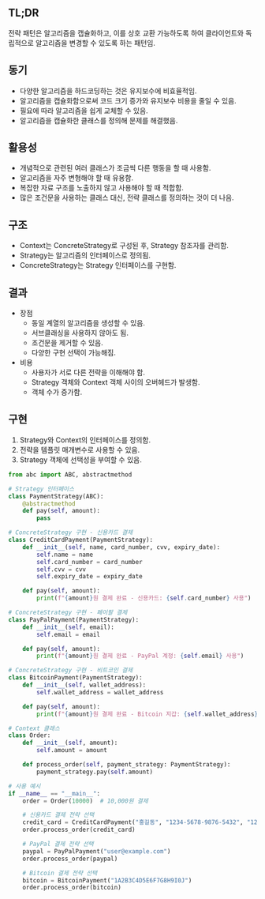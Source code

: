 ## TL;DR

전략 패턴은 알고리즘을 캡슐화하고, 이를 상호 교환 가능하도록 하여 클라이언트와 독립적으로 알고리즘을 변경할 수 있도록 하는 패턴임.

## 동기

- 다양한 알고리즘을 하드코딩하는 것은 유지보수에 비효율적임.
- 알고리즘을 캡슐화함으로써 코드 크기 증가와 유지보수 비용을 줄일 수 있음.
- 필요에 따라 알고리즘을 쉽게 교체할 수 있음.
- 알고리즘을 캡슐화한 클래스를 정의해 문제를 해결했음.

## 활용성

- 개념적으로 관련된 여러 클래스가 조금씩 다른 행동을 할 때 사용함.
- 알고리즘을 자주 변형해야 할 때 유용함.
- 복잡한 자료 구조를 노출하지 않고 사용해야 할 때 적합함.
- 많은 조건문을 사용하는 클래스 대신, 전략 클래스를 정의하는 것이 더 나음.

## 구조

- Context는 ConcreteStrategy로 구성된 후, Strategy 참조자를 관리함.
- Strategy는 알고리즘의 인터페이스로 정의됨.
- ConcreteStrategy는 Strategy 인터페이스를 구현함.

## 결과

- 장점
    - 동일 계열의 알고리즘을 생성할 수 있음.
    - 서브클래싱을 사용하지 않아도 됨.
    - 조건문을 제거할 수 있음.
    - 다양한 구현 선택이 가능해짐.
- 비용
    - 사용자가 서로 다른 전략을 이해해야 함.
    - Strategy 객체와 Context 객체 사이의 오버헤드가 발생함.
    - 객체 수가 증가함.

## 구현

1. Strategy와 Context의 인터페이스를 정의함.
2. 전략을 템플릿 매개변수로 사용할 수 있음.
3. Strategy 객체에 선택성을 부여할 수 있음.

```python
from abc import ABC, abstractmethod

# Strategy 인터페이스
class PaymentStrategy(ABC):
    @abstractmethod
    def pay(self, amount):
        pass

# ConcreteStrategy 구현 - 신용카드 결제
class CreditCardPayment(PaymentStrategy):
    def __init__(self, name, card_number, cvv, expiry_date):
        self.name = name
        self.card_number = card_number
        self.cvv = cvv
        self.expiry_date = expiry_date

    def pay(self, amount):
        print(f"{amount}원 결제 완료 - 신용카드: {self.card_number} 사용")

# ConcreteStrategy 구현 - 페이팔 결제
class PayPalPayment(PaymentStrategy):
    def __init__(self, email):
        self.email = email

    def pay(self, amount):
        print(f"{amount}원 결제 완료 - PayPal 계정: {self.email} 사용")

# ConcreteStrategy 구현 - 비트코인 결제
class BitcoinPayment(PaymentStrategy):
    def __init__(self, wallet_address):
        self.wallet_address = wallet_address

    def pay(self, amount):
        print(f"{amount}원 결제 완료 - Bitcoin 지갑: {self.wallet_address} 사용")

# Context 클래스
class Order:
    def __init__(self, amount):
        self.amount = amount

    def process_order(self, payment_strategy: PaymentStrategy):
        payment_strategy.pay(self.amount)

# 사용 예시
if __name__ == "__main__":
    order = Order(10000)  # 10,000원 결제

    # 신용카드 결제 전략 선택
    credit_card = CreditCardPayment("홍길동", "1234-5678-9876-5432", "123", "12/25")
    order.process_order(credit_card)

    # PayPal 결제 전략 선택
    paypal = PayPalPayment("user@example.com")
    order.process_order(paypal)

    # Bitcoin 결제 전략 선택
    bitcoin = BitcoinPayment("1A2B3C4D5E6F7G8H9I0J")
    order.process_order(bitcoin)
```
